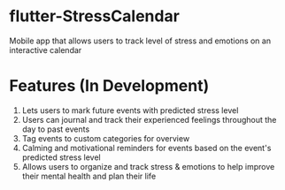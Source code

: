 # flutter-StressCalendar

Mobile app that allows users to track level of stress and emotions on an interactive calendar

# Features (In Development)
1. Lets users to mark future events with predicted stress level
2. Users can journal and track their experienced feelings throughout the day to past events
3. Tag events to custom categories for overview
4. Calming and motivational reminders for events based on the event's predicted stress level
5. Allows users to organize and track stress & emotions to help improve their mental health and plan their life
